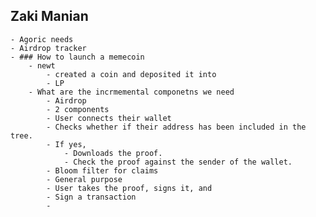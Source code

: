 ## Zaki Manian
	- Agoric needs
	- Airdrop tracker
	- ### How to launch a memecoin
		- newt
			- created a coin and deposited it into
			- LP
		- What are the incrmemental componetns we need
			- Airdrop
			- 2 components
			- User connects their wallet
			- Checks whether if their address has been included in the tree.
			- If yes,
				- Downloads the proof.
				- Check the proof against the sender of the wallet.
			- Bloom filter for claims
			- General purpose
			- User takes the proof, signs it, and
			- Sign a transaction
			-